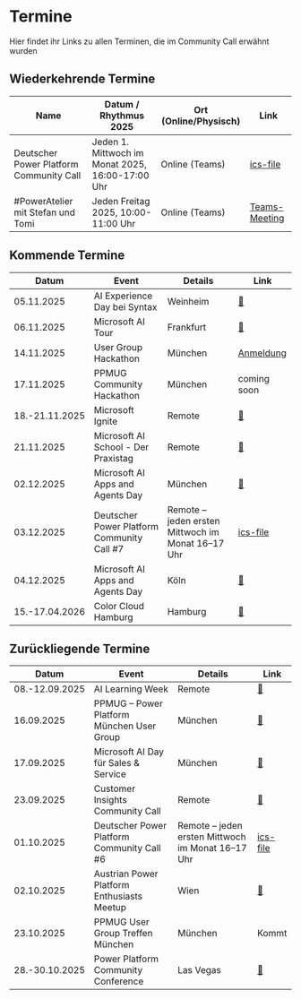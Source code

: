 # Termine
Hier findet ihr Links zu allen Terminen, die im Community Call erwähnt wurden

## Wiederkehrende Termine

| Name | Datum / Rhythmus 2025 | Ort (Online/Physisch) | Link |
|------|-----------------------|-----------------------|------|
| Deutscher Power Platform Community Call | Jeden 1. Mittwoch im Monat 2025, 16:00-17:00 Uhr | Online (Teams) | [ics-file](invite/CommunityCall.ics) |
| #PowerAtelier mit Stefan und Tomi | Jeden Freitag 2025, 10:00-11:00 Uhr | Online (Teams) | [Teams-Meeting](https://urldefense.com/v3/__https://teams.microsoft.com/l/meetup-join/19*3ameeting_OTE5M2IyMDQtY2Q0Zi00MmU5LWFjYTMtY2MwY2FhNzYzZWMw*40thread.v2/0?context=*7b*22Tid*22*3a*22903420ee-949e-4286-847d-231be155d9e6*22*2c*22Oid*22*3a*223884f3dd-44b7-4bd4-98ba-0597ef82fa7d*22*7d__;JSUlJSUlJSUlJSUlJSUl!!FI8geUfy_tKP!iKSuWf7aDSi7oviQR7Rht_jYkfmAdF6hDdS0npPgdAwTVT90Ap2dwmbho6Rl65qZlQBwPLZmQme5QgutT7DYoT-dw2iyjNT-byy5sAISck0$) |

## Kommende Termine

| Datum | Event | Details | Link |
|------------|-------|---------|------|
| 05.11.2025 | AI Experience Day bei Syntax | Weinheim | [🔗](https://de.syntax.com/ai-experience-day) |
| 06.11.2025 | Microsoft AI Tour | Frankfurt | [🔗](https://aitour.microsoft.com/flow/microsoft/aitour/landing/page/home#find-city) |
| 14.11.2025 | User Group Hackathon | München | [Anmeldung](https://forms.office.com/Pages/ResponsePage.aspx?id=6DFPFaa3-0C-odq7mva1kCaLCorshndEkDtBQE0SGLVUNVE5NzNLRlRQTTY4RU5VOURTWEJFQ05MVC4u) |
| 17.11.2025 | PPMUG Community Hackathon | München | coming soon |
| 18.-21.11.2025 | Microsoft Ignite | Remote | [🔗](https://ignite.microsoft.com) |
| 21.11.2025 | Microsoft AI School - Der Praxistag | Remote | [🔗](https://msevents.microsoft.com/event?id=3236015986) |
| 02.12.2025 | Microsoft AI Apps and Agents Day | München | [🔗](https://msevents.microsoft.com/event?id=3350012520) |
| 03.12.2025 | Deutscher Power Platform Community Call #7 | Remote – jeden ersten Mittwoch im Monat 16–17 Uhr | [ics-file](invite/CommunityCall.ics) |
| 04.12.2025 | Microsoft AI Apps and Agents Day | Köln | [🔗](https://msevents.microsoft.com/event?id=3201455846) |
| 15.-17.04.2026 | Color Cloud Hamburg | Hamburg | [🔗](https://colorcloud.rocks/) |

## Zurückliegende Termine

| Datum | Event | Details | Link |
|------------|-------|---------|------|
| 08.-12.09.2025 | AI Learning Week | Remote | [🔗](https://www.microsoft.com/de-de/aktionen/ai-learning-week/) |
| 16.09.2025 | PPMUG – Power Platform München User Group | München | [🔗](https://www.linkedin.com/events/septembertreffen-powerplatformm7365649133581352960/) |
| 17.09.2025 | Microsoft AI Day für Sales & Service | München | [🔗](https://msevents.microsoft.com/event?id=3171121239) |
| 23.09.2025 | Customer Insights Community Call | Remote | [🔗](https://msevents.microsoft.com/event?id=3171121239) |
| 01.10.2025 | Deutscher Power Platform Community Call #6 | Remote – jeden ersten Mittwoch im Monat 16–17 Uhr | [ics-file](invite/CommunityCall.ics) |
| 02.10.2025 | Austrian Power Platform Enthusiasts Meetup | Wien | [🔗](https://www.eventbrite.com/e/austrian-power-platform-enthusiasts-meetup-tickets-1502538516149?aff=oddtdtcreator) |
| 23.10.2025 | PPMUG User Group Treffen München | München | Kommt |
| 28.-30.10.2025 | Power Platform Community Conference | Las Vegas | [🔗](https://powerplatformconf.com) |